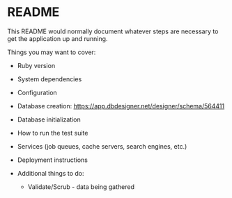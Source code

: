 # README

This README would normally document whatever steps are necessary to get the
application up and running.

Things you may want to cover:

* Ruby version

* System dependencies

* Configuration

* Database creation: https://app.dbdesigner.net/designer/schema/564411

* Database initialization

* How to run the test suite

* Services (job queues, cache servers, search engines, etc.)

* Deployment instructions

* Additional things to do:
  * Validate/Scrub - data being gathered
